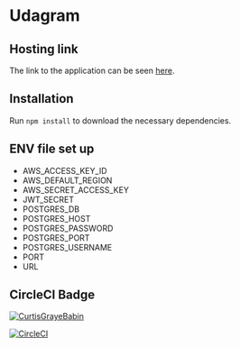 # Udagram

## Hosting link
The link to the application can be seen [here](http://udagram-hosting.s3-website.us-east-2.amazonaws.com/home).

## Installation

Run `npm install` to download the necessary dependencies.

## ENV file set up
- AWS_ACCESS_KEY_ID
- AWS_DEFAULT_REGION
- AWS_SECRET_ACCESS_KEY
- JWT_SECRET
- POSTGRES_DB
- POSTGRES_HOST
- POSTGRES_PASSWORD
- POSTGRES_PORT
- POSTGRES_USERNAME
- PORT 
- URL

## CircleCI Badge
[![CurtisGrayeBabin](https://circleci.com/gh/CurtisGrayeBabin/udagram-udacity.svg?style=svg)](https://app.circleci.com/pipelines/github/CurtisGrayeBabin/udagram-udacity/8/workflows/b05adec4-ec01-4533-a730-3ade7d591c46/jobs/11)


[![CircleCI](https://circleci.com/gh/phuctv/udagram.svg?style=svg)](https://app.circleci.com/pipelines/github/PhucLK/udagram?branch=main)